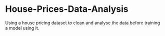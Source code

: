 # House-Prices-Data-Analysis
Using a house pricing dataset to clean and analyse the data before training a model using it.

